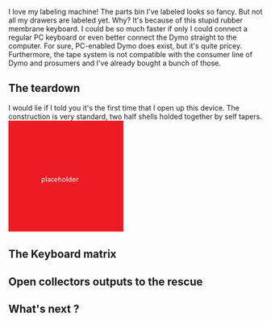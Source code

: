 I love my labeling machine! The parts bin I've labeled looks so fancy. But not all my drawers are labeled yet. Why? It's because of this stupid rubber membrane keyboard. I could be so much faster if only I could connect a regular PC keyboard or even better connect the Dymo straight to the computer.
For sure, PC-enabled Dymo does exist, but it's quite pricey.
Furthermore, the tape system is not compatible with the consumer line of Dymo and prosumers and I've already bought a bunch of those.

## The teardown
I would lie if I told you it's the first time that I open up this device.
The construction is very standard, two half shells holded together by self tapers.
![The backside of the Dymo](placeholder.png)

## The Keyboard matrix

## Open collectors outputs to the rescue

## What's next ?
